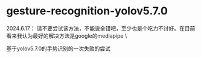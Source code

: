 # gesture-recognition-yolov5.7.0

2024.6.17： 请不要尝试该方法，不能说全错吧，至少也是个吃力不讨好。在目前看来我认为最好的解决方法是google的mediapipe  \

基于yolov5.7.0的手势识别的一次失败的尝试
